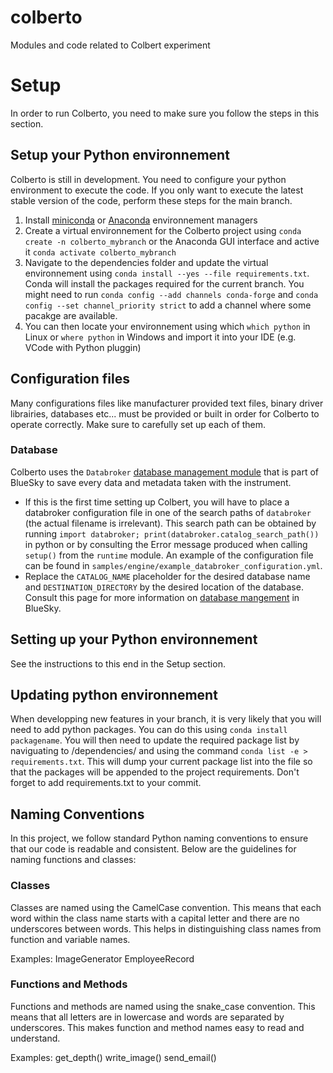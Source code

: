 # colberto
Modules and code related to Colbert experiment
# Setup
In order to run Colberto, you need to make sure you follow the steps in this section.
## Setup your Python environnement
Colberto is still in development. You need to configure your python environment to execute the code. If you only want to execute the latest stable version of the code, perform these steps for the main branch.
1. Install [miniconda](https://docs.anaconda.com/free/miniconda/miniconda-install/) or [Anaconda](https://docs.anaconda.com/free/anaconda/install/) environnement managers
2. Create a virtual environnement for the Colberto project using `conda create -n colberto_mybranch` or the Anaconda GUI interface and active it `conda activate colberto_mybranch`
3. Navigate to the dependencies folder and update the virtual environnement using `conda install --yes --file requirements.txt`. Conda will install the packages required for the current branch. You might need to run `conda config --add channels conda-forge` and `conda config --set channel_priority strict` to add a channel where some pacakge are available.
4. You can then locate your environnement using which `which python` in Linux or `where python` in Windows and import it into your IDE (e.g. VCode with Python pluggin)
## Configuration files
Many configurations files like manufacturer provided text files, binary driver librairies, databases etc... must be provided or built in order for Colberto to operate correctly. Make sure to carefully set up each of them.
### Database
Colberto uses the `Databroker` [database management module](https://blueskyproject.io/databroker/index.html) that is part of BlueSky to save every data and metadata taken with the instrument.
- If this is the first time setting up Colbert, you will have to place a databroker configuration file in one of the search paths of `databroker` (the actual filename is irrelevant). This search path can be obtained by running `import databroker; print(databroker.catalog_search_path())` in python or by consulting the Error message produced when calling `setup()` from the `runtime` module. An example of the configuration file can be found in `samples/engine/example_databroker_configuration.yml`.
- Replace the `CATALOG_NAME` placeholder for the desired database name and `DESTINATION_DIRECTORY` by the desired location of the database. Consult this page for more information on [database mangement](https://blueskyproject.io/databroker/how-to/file-backed-catalog.html) in BlueSky.



## Setting up your Python environnement
See the instructions to this end in the Setup section.
## Updating python environnement

When developping new features in your branch, it is very likely that you will need to add python packages. You can do this using `conda install packagename`. You will then need to update the required package list by naviguating to /dependencies/ and using the command `conda list -e > requirements.txt`. This will dump your current package list into the file so that the packages will be appended to the project requirements. Don't forget to add requirements.txt to your commit.

## Naming Conventions
In this project, we follow standard Python naming conventions to ensure that our code is readable and consistent. Below are the guidelines for naming functions and classes:

### Classes
Classes are named using the CamelCase convention. This means that each word within the class name starts with a capital letter and there are no underscores between words. This helps in distinguishing class names from function and variable names.

Examples:
ImageGenerator
EmployeeRecord

### Functions and Methods
Functions and methods are named using the snake_case convention. This means that all letters are in lowercase and words are separated by underscores. This makes function and method names easy to read and understand.

Examples:
get_depth()
write_image()
send_email()